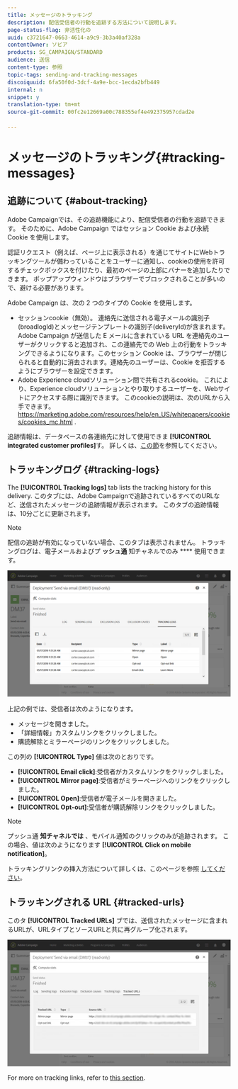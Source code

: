 ```yaml
---
title: メッセージのトラッキング
description: 配信受信者の行動を追跡する方法について説明します。
page-status-flag: 非活性化の
uuid: c3721647-0663-4614-a9c9-3b3a40af328a
contentOwner: ソビア
products: SG_CAMPAIGN/STANDARD
audience: 送信
content-type: 参照
topic-tags: sending-and-tracking-messages
discoiquuid: 6fa50f0d-3dcf-4a9e-bcc-1ecda2bfb449
internal: n
snippet: y
translation-type: tm+mt
source-git-commit: 00fc2e12669a00c788355ef4e492375957cdad2e

---
```



# メッセージのトラッキング{#tracking-messages}

## 追跡について {#about-tracking}

Adobe Campaignでは、その追跡機能により、配信受信者の行動を追跡できます。 そのために、Adobe Campaign ではセッション Cookie および永続 Cookie を使用します。

認証リクエスト（例えば、ページ上に表示される）を通じてサイトにWebトラッキングツールが備わっていることをユーザーに通知し、cookieの使用を許可するチェックボックスを付けたり、最初のページの上部にバナーを追加したりできます。 ポップアップウィンドウはブラウザーでブロックされることが多いので、避ける必要があります。

Adobe Campaign は、次の 2 つのタイプの Cookie を使用します。

* セッションcookie（無効）。 連絡先に送信される電子メールの識別子(broadlogId)とメッセージテンプレートの識別子(deliveryId)が含まれます。 Adobe Campaign が送信した E メールに含まれている URL を連絡先のユーザーがクリックすると追加され、この連絡先での Web 上の行動をトラッキングできるようになります。このセッション Cookie は、ブラウザーが閉じられると自動的に消去されます。連絡先のユーザーは、Cookie を拒否するようにブラウザーを設定できます。
* Adobe Experience cloudソリューション間で共有されるcookie。 これにより、Experience cloudソリューションとやり取りするユーザーを、Webサイトにアクセスする際に識別できます。 このcookieの説明は、次のURLから入手できます。https://marketing.adobe.com/resources/help/en_US/whitepapers/cookies/cookies_mc.html [](https://marketing.adobe.com/resources/help/en_US/whitepapers/cookies/cookies_mc.html).

追跡情報は、データベースの各連絡先に対して使用できま **[!UICONTROL integrated customer profiles]**&#x200B;す。 詳しくは、[この節](../../audiences/using/integrated-customer-profile.md)を参照してください。

## トラッキングログ {#tracking-logs}

The **[!UICONTROL Tracking logs]** tab lists the tracking history for this delivery. このタブには、Adobe Campaignで追跡されているすべてのURLなど、送信されたメッセージの追跡情報が表示されます。 このタブの追跡情報は、10分ごとに更新されます。

>[!NOTE]
>
>配信の追跡が有効になっていない場合、このタブは表示されません。 トラッキングログは、電子メールおよびプ **ッシュ通** 知チャネルでのみ **** 使用できます。

![](assets/tracking_logs.png)

上記の例では、受信者は次のようになります。

* メッセージを開きました。
* 「詳細情報」カスタムリンクをクリックしました。
* 購読解除とミラーページのリンクをクリックしました。

この列の **[!UICONTROL Type]** 値は次のとおりです。

* **[!UICONTROL Email click]**:受信者がカスタムリンクをクリックしました。
* **[!UICONTROL Mirror page]**:受信者がミラーページへのリンクをクリックしました。
* **[!UICONTROL Open]**:受信者が電子メールを開きました。
* **[!UICONTROL Opt-out]**:受信者が購読解除リンクをクリックしました。

>[!NOTE]
>
>プッシュ通 **知チャネルでは** 、モバイル通知のクリックのみが追跡されます。 この場合、値は次のようになります **[!UICONTROL Click on mobile notification]**。

トラッキングリンクの挿入方法について詳しくは、このページを参照 [してください](../../designing/using/links.md#inserting-a-link)。

## トラッキングされる URL {#tracked-urls}

このタ **[!UICONTROL Tracked URLs]** ブでは、送信されたメッセージに含まれるURLが、URLタイプとソースURLと共に再グループ化されます。

![](assets/sending_delivery6.png)

For more on tracking links, refer to [this section](../../designing/using/links.md#about-tracked-urls).
